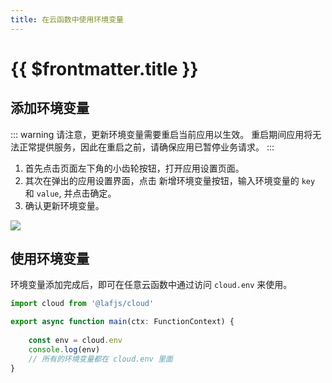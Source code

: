 ```yaml
---
title: 在云函数中使用环境变量
---
```


# {{ $frontmatter.title }}

## 添加环境变量

::: warning
请注意，更新环境变量需要重启当前应用以生效。
重启期间应用将无法正常提供服务，因此在重启之前，请确保应用已暂停业务请求。
:::

1. 首先点击页面左下角的小齿轮按钮，打开应用设置页面。
2. 其次在弹出的应用设置界面，点击 新增环境变量按钮，输入环境变量的 `key` 和 `value`, 并点击确定。
3. 确认更新环境变量。  

![](/doc-images/add-env.png)

## 使用环境变量

环境变量添加完成后，即可在任意云函数中通过访问 `cloud.env` 来使用。

```typescript
import cloud from '@lafjs/cloud'

export async function main(ctx: FunctionContext) {
  
    const env = cloud.env
    console.log(env)
    // 所有的环境变量都在 cloud.env 里面
}

```
